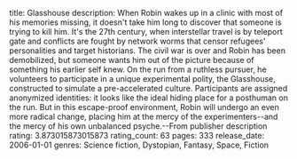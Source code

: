 title: Glasshouse
description: When Robin wakes up in a clinic with most of his memories missing, it doesn't take him long to discover that someone is trying to kill him. It's the 27th century, when interstellar travel is by teleport gate and conflicts are fought by network worms that censor refugees' personalities and target historians. The civil war is over and Robin has been demobilized, but someone wants him out of the picture because of something his earlier self knew. On the run from a ruthless pursuer, he volunteers to participate in a unique experimental polity, the Glasshouse, constructed to simulate a pre-accelerated culture. Participants are assigned anonymized identities: it looks like the ideal hiding place for a posthuman on the run. But in this escape-proof environment, Robin will undergo an even more radical change, placing him at the mercy of the experimenters--and the mercy of his own unbalanced psyche.--From publisher description
rating: 3.873015873015873
rating_count: 63
pages: 333
release_date: 2006-01-01
genres: Science fiction, Dystopian, Fantasy, Space, Fiction